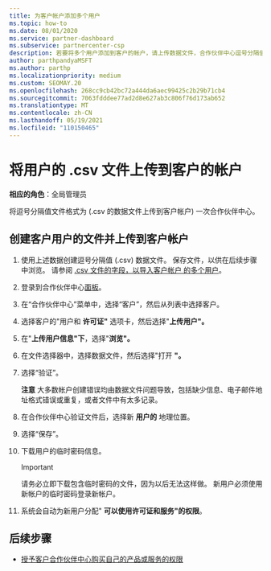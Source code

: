 ```yaml
---
title: 为客户帐户添加多个用户
ms.topic: how-to
ms.date: 08/01/2020
ms.service: partner-dashboard
ms.subservice: partnercenter-csp
description: 若要将多个用户添加到客户的帐户，请上传数据文件，合作伙伴中心逗号分隔值 (.csv) 文件格式。
author: parthpandyaMSFT
ms.author: parthp
ms.localizationpriority: medium
ms.custom: SEOMAY.20
ms.openlocfilehash: 268cc9cb42bc72a444da6aec99425c2b29b71cb4
ms.sourcegitcommit: 7063fdddee77ad2d8e627ab3c806f76d173ab652
ms.translationtype: MT
ms.contentlocale: zh-CN
ms.lasthandoff: 05/19/2021
ms.locfileid: "110150465"
---
```

# <a name="upload-a-csv-file-of-users-to-a-customers-account"></a>将用户的 .csv 文件上传到客户的帐户


**相应的角色**：全局管理员

将逗号分隔值文件格式为 (.csv 的数据文件上传到客户帐户) 一次合作伙伴中心。 

## <a name="create-the-file-of-customer-users-and-upload-to-customer-account"></a>创建客户用户的文件并上传到客户帐户

1. 使用上述数据创建逗号分隔值 (.csv) 数据文件。 保存文件，以供在后续步骤中浏览。 请参阅 [.csv 文件的字段，以导入客户帐户 的多个用户](file-customer-users.md)。 

2. 登录到合作伙伴中心[面板](https://partner.microsoft.com/dashboard)。

3. 在“合作伙伴中心”菜单中，选择“客户”，然后从列表中选择客户。

4. 选择客户的"用户和 **许可证"** 选项卡，然后选择"**上传用户"。**

5. 在"**上传用户信息"下**，选择"**浏览"。**

6. 在文件选择器中，选择数据文件，然后选择"打开 **"。**

7. 选择“验证”。 

    **注意** 大多数帐户创建错误均由数据文件问题导致，包括缺少信息、电子邮件地址格式错误或重复，或者文件中有太多记录。

8. 在合作伙伴中心验证文件后，选择新 **用户的** 地理位置。
9. 选择“保存”。
10. 下载用户的临时密码信息。

    >[!IMPORTANT]
    > 请务必立即下载包含临时密码的文件，因为以后无法这样做。 新用户必须使用新帐户的临时密码登录新帐户。

11. 系统会自动为新用户分配" **可以使用许可证和服务"的权限**。 

## <a name="next-steps"></a>后续步骤

- [授予客户合作伙伴中心购买自己的产品或服务的权限](give-customers-permission.md)
